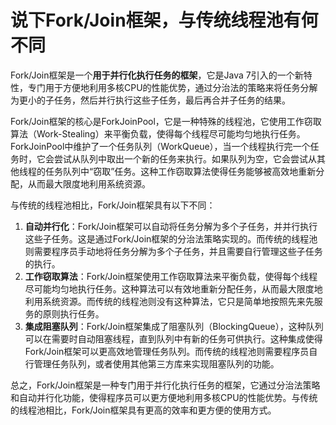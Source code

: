 # 说下Fork/Join框架，与传统线程池有何不同

Fork/Join框架是一个**用于并行化执行任务的框架**，它是Java 7引入的一个新特性，专门用于方便地利用多核CPU的性能优势，通过分治法的策略来将任务分解为更小的子任务，然后并行执行这些子任务，最后再合并子任务的结果。

Fork/Join框架的核心是ForkJoinPool，它是一种特殊的线程池，它使用工作窃取算法（Work-Stealing）来平衡负载，使得每个线程尽可能均匀地执行任务。ForkJoinPool中维护了一个任务队列（WorkQueue），当一个线程执行完一个任务时，它会尝试从队列中取出一个新的任务来执行。如果队列为空，它会尝试从其他线程的任务队列中“窃取”任务。这种工作窃取算法使得任务能够被高效地重新分配，从而最大限度地利用系统资源。

与传统的线程池相比，Fork/Join框架具有以下不同：

1. **自动并行化**：Fork/Join框架可以自动将任务分解为多个子任务，并并行执行这些子任务。这是通过Fork/Join框架的分治法策略实现的。而传统的线程池则需要程序员手动地将任务分解为多个子任务，并且需要自行管理这些子任务的执行。
2. **工作窃取算法**：Fork/Join框架使用工作窃取算法来平衡负载，使得每个线程尽可能均匀地执行任务。这种算法可以有效地重新分配任务，从而最大限度地利用系统资源。而传统的线程池则没有这种算法，它只是简单地按照先来先服务的原则执行任务。
3. **集成阻塞队列**：Fork/Join框架集成了阻塞队列（BlockingQueue），这种队列可以在需要时自动阻塞线程，直到队列中有新的任务可供执行。这种集成使得Fork/Join框架可以更高效地管理任务队列。而传统的线程池则需要程序员自行管理任务队列，或者使用其他第三方库来实现阻塞队列的功能。

总之，Fork/Join框架是一种专门用于并行化执行任务的框架，它通过分治法策略和自动并行化功能，使得程序员可以更方便地利用多核CPU的性能优势。与传统的线程池相比，Fork/Join框架具有更高的效率和更方便的使用方式。


